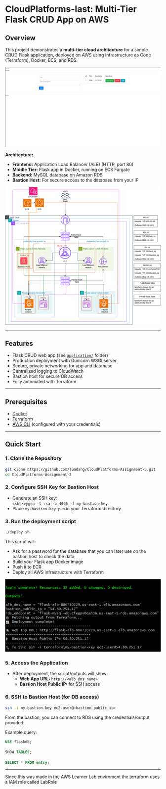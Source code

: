 # CloudPlatforms-last: Multi-Tier Flask CRUD App on AWS

## Overview

This project demonstrates a **multi-tier cloud architecture** for a simple CRUD Flask application, deployed on AWS using Infrastructure as Code (Terraform), Docker, ECS, and RDS.

![final product](./docs/img/final_product.png)

**Architecture:**
- **Frontend:** Application Load Balancer (ALB) (HTTP, port 80)
- **Middle Tier:** Flask app in Docker, running on ECS Fargate
- **Backend:** MySQL database on Amazon RDS
- **Bastion Host:** For secure access to the database from your IP

![diagram](./docs/img/diagram.png)

---

## Features

- Flask CRUD web app (see [`application/`](application/) folder)
- Production deployment with Gunicorn WSGI server
- Secure, private networking for app and database
- Centralized logging to CloudWatch
- Bastion host for secure DB access
- Fully automated with Terraform

---

## Prerequisites

- [Docker](https://www.docker.com/)
- [Terraform](https://www.terraform.io/downloads)
- [AWS CLI](https://aws.amazon.com/cli/) (configured with your credentials)

---

## Quick Start

### 1. Clone the Repository

```sh
git clone https://github.com/Tuadang/CloudPlatforms-Assignment-3.git
cd CloudPlatforms-Assignment-3
```

### 2. Configure SSH Key for Bastion Host

- Generate an SSH key:  
  `ssh-keygen -t rsa -b 4096 -f my-bastion-key`
- Place `my-bastion-key.pub` in your Terraform directory

### 3. Run the deployment script

```sh
./deploy.sh
```
This script will:
- Ask for a password for the database that you can later use on the bastion host to check the data
- Build your Flask app Docker image
- Push it to ECR
- Deploy all AWS infrastructure with Terraform

![Example output application](./docs/img/output-example.png)

### 5. Access the Application

- After deployment, the script/outputs will show:
  - **Web App URL:** `http://<alb_dns_name>`
  - **Bastion Host Public IP:** for SSH access

### 6. SSH to Bastion Host (for DB access)

```sh
ssh -i my-bastion-key ec2-user@<bastion_public_ip>
```
From the bastion, you can connect to RDS using the credentials/output provided.

Example query: 

```sql
USE flaskdb;

SHOW TABLES;

SELECT * FROM entry;
```

---
Since this was made in the AWS Learner Lab enviroment the terraform uses a IAM role called LabRole
